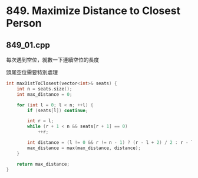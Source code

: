 # 849. Maximize Distance to Closest Person

## 849_01.cpp

每次遇到空位，就數一下連續空位的長度

頭尾空位需要特別處理

```cpp
int maxDistToClosest(vector<int>& seats) {
    int n = seats.size();
    int max_distance = 0;

    for (int l = 0; l < n; ++l) {
        if (seats[l]) continue;

        int r = l;
        while (r + 1 < n && seats[r + 1] == 0)
            ++r;

        int distance = (l != 0 && r != n - 1) ? (r - l + 2) / 2 : r - l + 1;
        max_distance = max(max_distance, distance);
    }

    return max_distance;
}
```

